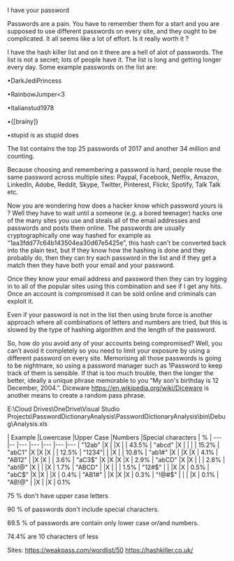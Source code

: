 

I have your password





Passwords are a pain. You have to remember them for a start and you are supposed to use different passwords on every site, and they ought to be complicated. It all seems like a lot of effort. Is it really worth it ? 

I have the hash killer list and on it there are a hell of alot of passwords. The list is not a secret; lots of people have it. The list is long and getting longer every day. Some example passwords on the list are:

•DarkJediPrincess


•RainbowJumper<3


•Italianstud1978


•{[brainy]}


•stupid is as stupid does


The list contains the top 25 passwords of 2017 and another 34 million and counting.

Because choosing and remembering a password is hard, people reuse the same password across multiple sites: Paypal, Facebook, Netflix, Amazon, LinkedIn, Adobe, Reddit, Skype, Twitter, Pinterest, Flickr, Spotify, Talk Talk etc.

Now you are wondering how does a hacker know which password yours is ? Well they have to wait until a someone (e.g. a bored teenager) hacks one of the many sites you use and steals all of the email addresses and passwords and posts them online. The passwords are usually cryptographically one way hashed for example as “1aa3fdd77c64b143504ea30d67e5425e”, this hash can’t be converted back into the plain text, but If they know how the hashing is done and they probably do, then they can try each password in the list and if they get a match then they have both your email and your password. 

Once they know your email address and password then they can try logging in to all of the popular sites using this combination and see if I get any hits. Once an account is compromised it can be sold online and criminals can exploit it.

Even if your password is not in the list then using brute force is another approach where all combinations of letters and numbers are tried, but this is slowed by the type of hashing algorithm and the length of the password.

So, how do you avoid any of your accounts being compromised? Well, you can’t avoid it completely so you need to limit your exposure by using a different password on every site. Memorising all those passwords is going to be nightmare, so using a password manager such as 1Password to keep track of them is sensible. If that is too much trouble, then the longer the better, ideally a unique phrase memorable to you “My son's birthday is 12 December, 2004.”. Diceware https://en.wikipedia.org/wiki/Diceware is another means to create a random pass phrase.


E:\Cloud Drives\OneDrive\Visual Studio Projects\PasswordDictionaryAnalysis\PasswordDictionaryAnalysis\bin\Debug\Analysis.xls


| Example |Lowercase	|Upper Case	|Numbers	|Special characters	| %
| --- |--	|---	|---	|---	|---	|---
| "12ab" |X	|	|X	| | 	43.5%
| "abcd" |X	|	|	| | 	15.2%
| "abC1" |X	|X	|X	| | 	12.5%
| "1234"|	|	|X	| | 	10.8%
| "ab1#" |X	|	|X	|X | 	4.1%
| "AB12" |	|X	|X	| | 	3.6%
| "aC3$" |X	|X	|X	|X | 	2.9%
| "abCD" |X	|X	|	| | 	2.8%
| "ab!@" |X	|	|	|X | 	1.7%
| "ABCD" |	|X	|	| | 	1.5%
| "12#$" |	|	|X	|X | 	0.5%
| "abC$" |X	|X	|	|X | 	0.4%
| "AB1#" |	|X	|X	|X | 	0.3%
| "!@#$" |	|	|	|X | 	0.1%
| "AB!@" |	|X	|	|X | 	0.1%

75 % don't have upper case letters

90 % of passwords don't include special characters.

69.5 % of passwords are contain only lower case or/and numbers.

74.4% are 10 characters of less

Sites:
https://weakpass.com/wordlist/50
https://hashkiller.co.uk/